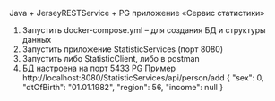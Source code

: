 Java + JerseyRESTService + PG
приложение «Сервис статистики»

1.	Запустить docker-compose.yml – для создания БД и структуры данных 
2.	Запустить приложение StatisticServices (порт 8080) 
3.	Запустить либо StatisticClient, либо в postman 
4.	БД настроена на порт 5433 PG 
Пример 
http://localhost:8080/StatisticServices/api/person/add 
{ 
    "sex": 0, 
    "dtOfBirth": "01.01.1982", 
    "region": 56, 
    "income": null 
} 
